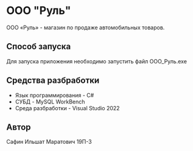 # ООО "Руль"

ООО «Руль» - магазин по продаже автомобильных товаров. 

## Способ запуска

Для запуска приложения необходимо запустить файл ООО_Руль.exe

## Средства разбработки

* Язык программирования - C#
* СУБД - MySQL WorkBench
* Среда разбработки - Visual Studio 2022

## Автор

Сафин Ильшат Маратович 19П-3